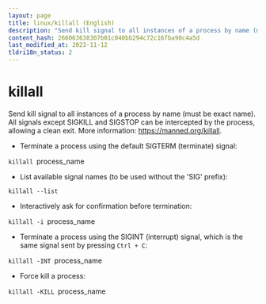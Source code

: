 ```yaml
---
layout: page
title: linux/killall (English)
description: "Send kill signal to all instances of a process by name (must be exact name)."
content_hash: 266063638307b01c040bb294c72c16fba90c4a5d
last_modified_at: 2023-11-12
tldri18n_status: 2
---
```

# killall

Send kill signal to all instances of a process by name (must be exact name).
All signals except SIGKILL and SIGSTOP can be intercepted by the process, allowing a clean exit.
More information: <https://manned.org/killall>.

- Terminate a process using the default SIGTERM (terminate) signal:

`killall `<span class="tldr-var badge badge-pill bg-dark-lm bg-white-dm text-white-lm text-dark-dm font-weight-bold">process_name</span>

- List available signal names (to be used without the 'SIG' prefix):

`killall --list`

- Interactively ask for confirmation before termination:

`killall -i `<span class="tldr-var badge badge-pill bg-dark-lm bg-white-dm text-white-lm text-dark-dm font-weight-bold">process_name</span>

- Terminate a process using the SIGINT (interrupt) signal, which is the same signal sent by pressing `Ctrl + C`:

`killall -INT `<span class="tldr-var badge badge-pill bg-dark-lm bg-white-dm text-white-lm text-dark-dm font-weight-bold">process_name</span>

- Force kill a process:

`killall -KILL `<span class="tldr-var badge badge-pill bg-dark-lm bg-white-dm text-white-lm text-dark-dm font-weight-bold">process_name</span>
